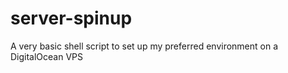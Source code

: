 server-spinup
=============

A very basic shell script to set up my preferred environment on a DigitalOcean VPS
